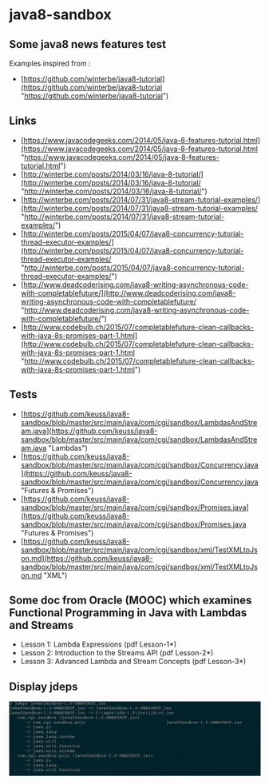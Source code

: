 # java8-sandbox

## Some java8 news features test

Examples inspired from :

 - [https://github.com/winterbe/java8-tutorial](https://github.com/winterbe/java8-tutorial "https://github.com/winterbe/java8-tutorial")

## Links

 - [https://www.javacodegeeks.com/2014/05/java-8-features-tutorial.html](https://www.javacodegeeks.com/2014/05/java-8-features-tutorial.html "https://www.javacodegeeks.com/2014/05/java-8-features-tutorial.html")
 - [http://winterbe.com/posts/2014/03/16/java-8-tutorial/](http://winterbe.com/posts/2014/03/16/java-8-tutorial/ "http://winterbe.com/posts/2014/03/16/java-8-tutorial/")
 - [http://winterbe.com/posts/2014/07/31/java8-stream-tutorial-examples/](http://winterbe.com/posts/2014/07/31/java8-stream-tutorial-examples/ "http://winterbe.com/posts/2014/07/31/java8-stream-tutorial-examples/")
 - [http://winterbe.com/posts/2015/04/07/java8-concurrency-tutorial-thread-executor-examples/](http://winterbe.com/posts/2015/04/07/java8-concurrency-tutorial-thread-executor-examples/ "http://winterbe.com/posts/2015/04/07/java8-concurrency-tutorial-thread-executor-examples/")
 - [http://www.deadcoderising.com/java8-writing-asynchronous-code-with-completablefuture/](http://www.deadcoderising.com/java8-writing-asynchronous-code-with-completablefuture/ "http://www.deadcoderising.com/java8-writing-asynchronous-code-with-completablefuture/")
 - [http://www.codebulb.ch/2015/07/completablefuture-clean-callbacks-with-java-8s-promises-part-1.html](http://www.codebulb.ch/2015/07/completablefuture-clean-callbacks-with-java-8s-promises-part-1.html "http://www.codebulb.ch/2015/07/completablefuture-clean-callbacks-with-java-8s-promises-part-1.html")


## Tests

 - [https://github.com/keuss/java8-sandbox/blob/master/src/main/java/com/cgi/sandbox/LambdasAndStream.java](https://github.com/keuss/java8-sandbox/blob/master/src/main/java/com/cgi/sandbox/LambdasAndStream.java "Lambdas")
 - [https://github.com/keuss/java8-sandbox/blob/master/src/main/java/com/cgi/sandbox/Concurrency.java](https://github.com/keuss/java8-sandbox/blob/master/src/main/java/com/cgi/sandbox/Concurrency.java "Futures & Promises")
 - [https://github.com/keuss/java8-sandbox/blob/master/src/main/java/com/cgi/sandbox/Promises.java](https://github.com/keuss/java8-sandbox/blob/master/src/main/java/com/cgi/sandbox/Promises.java "Futures & Promises")
 - [https://github.com/keuss/java8-sandbox/blob/master/src/main/java/com/cgi/sandbox/xml/TestXMLtoJson.md](https://github.com/keuss/java8-sandbox/blob/master/src/main/java/com/cgi/sandbox/xml/TestXMLtoJson.md "XML")

## Some doc from Oracle (MOOC) which examines Functional Programming in Java with Lambdas and Streams

 - Lesson 1: Lambda Expressions (pdf Lesson-1*)
 - Lesson 2: Introduction to the Streams API (pdf Lesson-2*)
 - Lesson 3: Advanced Lambda and Stream Concepts (pdf Lesson-3*)

## Display jdeps

![alt tag](./Capture.PNG)
